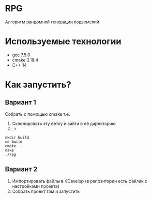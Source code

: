 # RPG

Алгоритм рандомной генерации подземелий.

# Используемые технологии 

- gcc 7.5.0
- cmake 3.18.4
- C++ 14

# Как запустить?

## Вариант 1

Собрать с помощью cmake т.е.
1. Склонировать эту ветку и зайти в её директорию
2. ->
```
mkdir build
cd build
cmake ..
make
./rpg 
```

## Вариант 2

1. Импортировать файлы в KDevelop (в репозитории есть файлик с настройками проекта)
2. Собрать проект там и запустить

